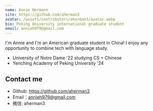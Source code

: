 ```yaml
---
name: Annie Hermann
site: https://github.com/aherman3
avatar: /assets/contributors/aherman3/avatar.webp
bio: Peking University international graduate student
email: annieh979@gmail.com
---
```


I'm Annie and I'm an American graduate student in China! I enjoy any opportunity to combine tech with language study.

- University of Notre Dame '22 studying CS + Chinese
- Yenching Academy of Peking University '24

## Contact me

- Github: <https://github.com/aherman3>
- Email：<annieh979@gmail.com>
- 微信: aherman3
